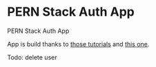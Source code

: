 # PERN Stack Auth App

PERN Stack Auth App

App is build thanks to [those tutorials](https://www.youtube.com/@TheStoicProgrammers/videos) and
[this one](https://dev.to/olumidesamuel_/implementing-autologout-feature-in-web-applications-react-js-28k5).

Todo: delete user
